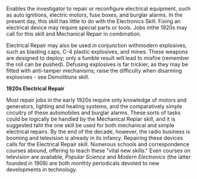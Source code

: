 Enables the investigator to repair or reconfigure electrical equipment, such as auto ignitions, electric motors, fuse boxes, and burglar alarms. In the present day, this skill has little to do with the Electronics Skill. Fixing an electrical device may require special parts or tools. Jobs inthe 1920s may call for this skill and Mechanical Repair in combination. 

Electrical Repair may also be used in conjunction withmodern explosives, such as blasting caps, C-4 plastic explosives, and mines. These weapons are designed to deploy; only a fumble result will lead to misfire (remember the roll can be pushed). Defusing explosives is far trickier, as they may be fitted with anti-tamper mechanisms; raise the difficulty when disarming explosives - see Demolitions skill.

**1920s Electrical Repair**

Most repair jobs in the early 1920s require only knowledge of motors and generators, lighting and heating systems, and the comparatively simple circuitry of these automobiles and burglar alarms. These sorts of tasks could be logically be handled by the Mechanical Repiar skill, and it is suggested taht the one skill be used for both mechanical and simple electrical repairs. By the end of the decade, however, the radio business is booming and television is already in its infancy. Repairing these devices calls for the Electrical Repair skill. Numerous schools and correspondence courses abound, offering to teach these "vital new skills." Even courses on television are available, *Popular Science* and *Modern Electronics* (the latter founded in 1908) are both monthly periodicals devoted to new developments in technology.